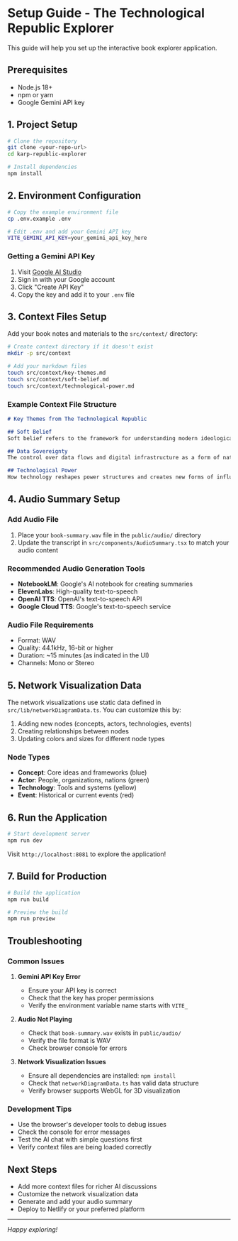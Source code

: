 # Setup Guide - The Technological Republic Explorer

This guide will help you set up the interactive book explorer application.

## Prerequisites

- Node.js 18+ 
- npm or yarn
- Google Gemini API key

## 1. Project Setup

```bash
# Clone the repository
git clone <your-repo-url>
cd karp-republic-explorer

# Install dependencies
npm install
```

## 2. Environment Configuration

```bash
# Copy the example environment file
cp .env.example .env

# Edit .env and add your Gemini API key
VITE_GEMINI_API_KEY=your_gemini_api_key_here
```

### Getting a Gemini API Key

1. Visit [Google AI Studio](https://makersuite.google.com/app/apikey)
2. Sign in with your Google account
3. Click "Create API Key"
4. Copy the key and add it to your `.env` file

## 3. Context Files Setup

Add your book notes and materials to the `src/context/` directory:

```bash
# Create context directory if it doesn't exist
mkdir -p src/context

# Add your markdown files
touch src/context/key-themes.md
touch src/context/soft-belief.md
touch src/context/technological-power.md
```

### Example Context File Structure

```markdown
# Key Themes from The Technological Republic

## Soft Belief
Soft belief refers to the framework for understanding modern ideological structures...

## Data Sovereignty
The control over data flows and digital infrastructure as a form of national power...

## Technological Power
How technology reshapes power structures and creates new forms of influence...
```

## 4. Audio Summary Setup

### Add Audio File

1. Place your `book-summary.wav` file in the `public/audio/` directory
2. Update the transcript in `src/components/AudioSummary.tsx` to match your audio content

### Recommended Audio Generation Tools

- **NotebookLM**: Google's AI notebook for creating summaries
- **ElevenLabs**: High-quality text-to-speech
- **OpenAI TTS**: OpenAI's text-to-speech API
- **Google Cloud TTS**: Google's text-to-speech service

### Audio File Requirements

- Format: WAV
- Quality: 44.1kHz, 16-bit or higher
- Duration: ~15 minutes (as indicated in the UI)
- Channels: Mono or Stereo

## 5. Network Visualization Data

The network visualizations use static data defined in `src/lib/networkDiagramData.ts`. You can customize this by:

1. Adding new nodes (concepts, actors, technologies, events)
2. Creating relationships between nodes
3. Updating colors and sizes for different node types

### Node Types

- **Concept**: Core ideas and frameworks (blue)
- **Actor**: People, organizations, nations (green)  
- **Technology**: Tools and systems (yellow)
- **Event**: Historical or current events (red)

## 6. Run the Application

```bash
# Start development server
npm run dev
```

Visit `http://localhost:8081` to explore the application!

## 7. Build for Production

```bash
# Build the application
npm run build

# Preview the build
npm run preview
```

## Troubleshooting

### Common Issues

1. **Gemini API Key Error**
   - Ensure your API key is correct
   - Check that the key has proper permissions
   - Verify the environment variable name starts with `VITE_`

2. **Audio Not Playing**
   - Check that `book-summary.wav` exists in `public/audio/`
   - Verify the file format is WAV
   - Check browser console for errors

3. **Network Visualization Issues**
   - Ensure all dependencies are installed: `npm install`
   - Check that `networkDiagramData.ts` has valid data structure
   - Verify browser supports WebGL for 3D visualization

### Development Tips

- Use the browser's developer tools to debug issues
- Check the console for error messages
- Test the AI chat with simple questions first
- Verify context files are being loaded correctly

## Next Steps

- Add more context files for richer AI discussions
- Customize the network visualization data
- Generate and add your audio summary
- Deploy to Netlify or your preferred platform

---

*Happy exploring!* 